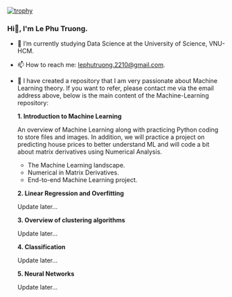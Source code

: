 [![trophy](https://github-profile-trophy.vercel.app/?username=letruongzzio)](https://github.com/ryo-ma/github-profile-trophy)

### Hi👋, I'm Le Phu Truong.

- 🌱 I’m currently studying Data Science at the University of Science, VNU-HCM.
- 📫 How to reach me: lephutruong.2210@gmail.com.
- 🔭 I have created a repository that I am very passionate about Machine Learning theory. If you want to refer, please contact me via the email address above, below is the main content of the $\text{Machine-Learning}$ repository:

    **1. Introduction to Machine Learning**
    
    An overview of Machine Learning along with practicing Python coding to store files and images. In addition, we will practice a project on predicting house prices to better understand ML and will code a bit about matrix derivatives using Numerical Analysis.
    
    + The Machine Learning landscape.
    + Numerical in Matrix Derivatives.
    + End-to-end Machine Learning project.
    
    **2. Linear Regression and Overfitting**
    
    Update later...
    
    **3. Overview of clustering algorithms**
    
    Update later...
    
    **4. Classification**
    
    Update later...
    
    **5. Neural Networks**
    
    Update later...

<!--
**letruongzzio/letruongzzio** is a ✨ _special_ ✨ repository because its `README.md` (this file) appears on your GitHub profile.

Here are some ideas to get you started:

- 🔭 I’m currently working on ...
- 
- 👯 I’m looking to collaborate on ...
- 🤔 I’m looking for help with ...
- 

- 😄 Pronouns: ...
- ⚡ Fun fact: ...
-->
